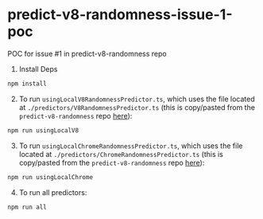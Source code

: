 # predict-v8-randomness-issue-1-poc
POC for issue #1 in predict-v8-randomness repo

1. Install Deps

```bash
npm install
```

2. To run `usingLocalV8RandomnessPredictor.ts`, which uses the file located at `./predictors/V8RandomnessPredictor.ts` (this is copy/pasted from the `predict-v8-randomness` repo [here](https://github.com/matthewoestreich/predict-v8-randomness/blob/main/src/Predictors/V8/V8RandomnessPredictor.ts)):

```bash
npm run usingLocalV8
```

3. To run `usingLocalChromeRandomnessPredictor.ts`, which uses the file located at `./predictors/ChromeRandomnessPredictor.ts` (this is copy/pasted from the `predict-v8-randomness` repo [here](https://github.com/matthewoestreich/predict-v8-randomness/blob/main/src/Predictors/Chrome/ChromeRandomnessPredictor.ts)):

```bash
npm run usingLocalChrome
```

4. To run all predictors:

```bash
npm run all
```